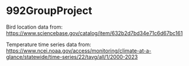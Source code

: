 # 992GroupProject

Bird location data from:
https://www.sciencebase.gov/catalog/item/632b2d7bd34e71c6d67bc161

Temperature time series data from:
https://www.ncei.noaa.gov/access/monitoring/climate-at-a-glance/statewide/time-series/22/tavg/all/1/2000-2023
